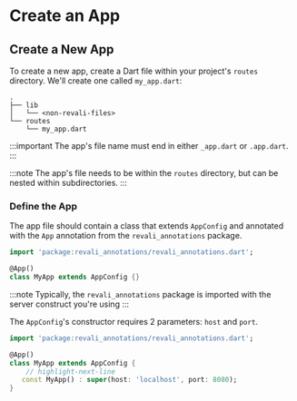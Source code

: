 # Create an App

## Create a New App

To create a new app, create a Dart file within your project's `routes` directory. We'll create one called `my_app.dart`:

```tree
.
├── lib
│   └── <non-revali-files>
└── routes
    └── my_app.dart
```

:::important
The app's file name must end in either `_app.dart` or `.app.dart`.
:::

:::note
The app's file needs to be within the `routes` directory, but can be nested within subdirectories.
:::

### Define the App

The app file should contain a class that extends `AppConfig` and annotated with the `App` annotation from the `revali_annotations` package.

```dart title="my_app.dart"
import 'package:revali_annotations/revali_annotations.dart';

@App()
class MyApp extends AppConfig {}
```

:::note
Typically, the `revali_annotations` package is imported with the server construct you're using
:::

The `AppConfig`'s constructor requires 2 parameters: `host` and `port`.

```dart title="my_app.dart"
import 'package:revali_annotations/revali_annotations.dart';

@App()
class MyApp extends AppConfig {
    // highlight-next-line
   const MyApp() : super(host: 'localhost', port: 8080);
}
```
